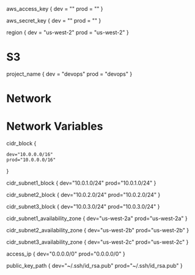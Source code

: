 aws_access_key {
    dev = ""
    prod = ""
}

aws_secret_key {
    dev = ""
    prod = ""
}

region {
     dev = "us-west-2"
     prod = "us-west-2"
}

# S3
project_name {
    dev = "devops"
    prod = "devops"
}

# Network

# Network Variables
cidr_block {
    
    dev="10.0.0.0/16"
    prod="10.0.0.0/16"
}

cidr_subnet1_block {
    dev="10.0.1.0/24"
    prod="10.0.1.0/24"
}

cidr_subnet2_block {
    dev="10.0.2.0/24"
    prod="10.0.2.0/24"
}

cidr_subnet3_block {
    dev="10.0.3.0/24"
    prod="10.0.3.0/24"
}

cidr_subnet1_availability_zone {
    dev="us-west-2a"
    prod="us-west-2a"
}

cidr_subnet2_availability_zone {
    dev="us-west-2b"
    prod="us-west-2b"
}

cidr_subnet3_availability_zone {
    dev="us-west-2c"
    prod="us-west-2c"
}

access_ip {
    dev="0.0.0.0/0"
    prod="0.0.0.0/0" 
}

public_key_path {
    dev="~/.ssh/id_rsa.pub"
    prod="~/.ssh/id_rsa.pub"
}